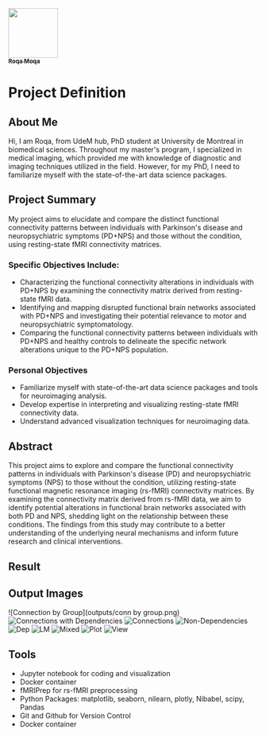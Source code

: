 <a href="https://github.com/moqroq">
   <img src="https://avatars.githubusercontent.com/u/122383501?s=400&u=05796ff256ac58bd02476c922fdfc54ccf7f7ca4&v=4" width="100px;" alt=""/>
   <br /><sub><b>Roqa Moqa</b></sub>
</a> 



# Project Definition

## About Me

Hi, I am Roqa, from UdeM hub, PhD student at University de Montreal in biomedical sciences. Throughout my master's program, I specialized in medical imaging, which provided me with knowledge of diagnostic and imaging techniques utilized in the field. However, for my PhD, I need to familiarize myself with the state-of-the-art data science packages.

## Project Summary

My project aims to elucidate and compare the distinct functional connectivity patterns between individuals with Parkinson's disease and neuropsychiatric symptoms (PD+NPS) and those without the condition, using resting-state fMRI connectivity matrices.

### Specific Objectives Include:

- Characterizing the functional connectivity alterations in individuals with PD+NPS by examining the connectivity matrix derived from resting-state fMRI data.
- Identifying and mapping disrupted functional brain networks associated with PD+NPS and investigating their potential relevance to motor and neuropsychiatric symptomatology.
- Comparing the functional connectivity patterns between individuals with PD+NPS and healthy controls to delineate the specific network alterations unique to the PD+NPS population.

### Personal Objectives

- Familiarize myself with state-of-the-art data science packages and tools for neuroimaging analysis.
- Develop expertise in interpreting and visualizing resting-state fMRI connectivity data.
- Understand advanced visualization techniques for neuroimaging data.

## Abstract

This project aims to explore and compare the functional connectivity patterns in individuals with Parkinson's disease (PD) and neuropsychiatric symptoms (NPS) to those without the condition, utilizing resting-state functional magnetic resonance imaging (rs-fMRI) connectivity matrices. By examining the connectivity matrix derived from rs-fMRI data, we aim to identify potential alterations in functional brain networks associated with both PD and NPS, shedding light on the relationship between these conditions. The findings from this study may contribute to a better understanding of the underlying neural mechanisms and inform future research and clinical interventions.

## Result

## Output Images

![Connection by Group](outputs/conn by group.png)
![Connections with Dependencies](outputs/connectionsdep.png)
![Connections](outputs/connections.png)
![Non-Dependencies](outputs/nonDep.png)
![Dep](outputs/Dep.png)
![LM](outputs/lm.png)
![Mixed](outputs/mixed.png)
![Plot](outputs/plot.png)
![View](outputs/view.png)

## Tools

- Jupyter notebook for coding and visualization
- Docker container
- fMRIPrep for rs-fMRI preprocessing
- Python Packages: matplotlib, seaborn, nilearn, plotly, Nibabel, scipy, Pandas
- Git and Github for Version Control
- Docker container


